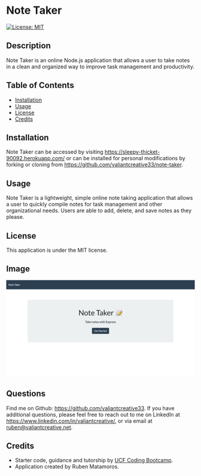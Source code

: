 # Note Taker
[![License: MIT](https://img.shields.io/badge/License-MIT-yellow.svg)](https://opensource.org/licenses/MIT)

## Description
Note Taker is an online Node.js application that allows a user to take notes in a clean and organized way to improve task management and productivity.

## Table of Contents
- [Installation](#Installation)
- [Usage](#Usage)
- [License](#License)
- [Credits](#Credits)


## Installation
Note Taker can be accessed by visiting https://sleepy-thicket-90092.herokuapp.com/ or can be installed for personal modifications by forking or cloning from https://github.com/valiantcreative33/note-taker.

## Usage
Note Taker is a lightweight, simple online note taking application that allows a user to quickly compile notes for task management and other organizational needs. Users are able to add, delete, and save notes as they please. 

## License
This application is under the MIT license.

## Image   
![An mockup example of the Note Taker application](./public/assets/images/mockup.png)

## Questions
Find me on Github: https://github.com/valiantcreative33.
If you have additional questions, please feel free to reach out to me on LinkedIn at https://www.linkedin.com/in/valiantcreative/, or via email at ruben@valiantcreative.net.

## Credits
* Starter code, guidance and tutorship by [UCF Coding Bootcamp](https://github.com/coding-boot-camp).
* Application created by Ruben Matamoros.